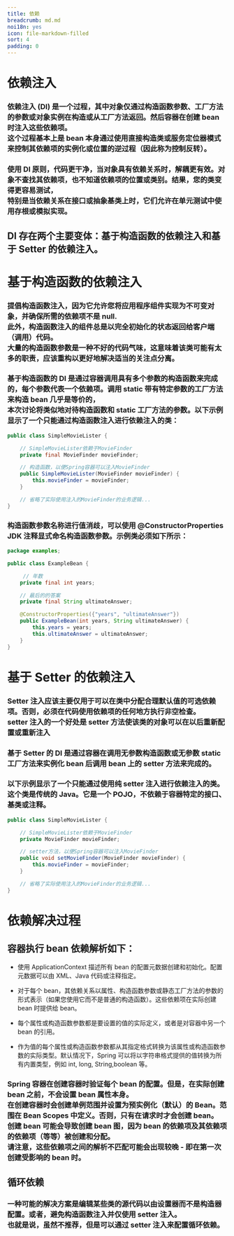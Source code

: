 ```yaml
---
title: 依赖
breadcrumb: md.md
noi18n: yes
icon: file-markdown-filled
sort: 4
padding: 0
---
```


<anchor-md-script>

<div style="display: none;">

[TOC]

</div>

# 依赖注入

### 依赖注入 (DI) 是一个过程，其中对象仅通过构造函数参数、工厂方法的参数或对象实例在构造或从工厂方法返回。然后容器在创建 bean 时注入这些依赖项。<br/>这个过程基本上是 bean 本身通过使用直接构造类或服务定位器模式来控制其依赖项的实例化或位置的逆过程（因此称为控制反转）。

### 使用 DI 原则，代码更干净，当对象具有依赖关系时，解耦更有效。对象不查找其依赖项，也不知道依赖项的位置或类别。结果，您的类变得更容易测试，<br/> 特别是当依赖关系在接口或抽象基类上时，它们允许在单元测试中使用存根或模拟实现。

## DI 存在两个主要变体：基于构造函数的依赖注入和基于 Setter 的依赖注入。

# 基于构造函数的依赖注入

### 提倡构造函数注入，因为它允许您将应用程序组件实现为不可变对象，并确保所需的依赖项不是 null.<br/>此外，构造函数注入的组件总是以完全初始化的状态返回给客户端（调用）代码。<br/>大量的构造函数参数是一种不好的代码气味，这意味着该类可能有太多的职责，应该重构以更好地解决适当的关注点分离。

### 基于构造函数的 DI 是通过容器调用具有多个参数的构造函数来完成的，每个参数代表一个依赖项。调用 static 带有特定参数的工厂方法来构造 bean 几乎是等价的，<br/>本次讨论将类似地对待构造函数和 static 工厂方法的参数。以下示例显示了一个只能通过构造函数注入进行依赖注入的类：

```java
public class SimpleMovieLister {

    // SimpleMovieLister依赖于MovieFinder
    private final MovieFinder movieFinder;

    // 构造函数，以便Spring容器可以注入MovieFinder
    public SimpleMovieLister(MovieFinder movieFinder) {
        this.movieFinder = movieFinder;
    }

    // 省略了实际使用注入的MovieFinder的业务逻辑...
}
```

### 构造函数参数名称进行值消歧，可以使用 @ConstructorProperties JDK 注释显式命名构造函数参数。示例类必须如下所示：

```java
package examples;

public class ExampleBean {

     // 年数
    private final int years;

    // 最后的的答案
    private final String ultimateAnswer;

    @ConstructorProperties({"years", "ultimateAnswer"})
    public ExampleBean(int years, String ultimateAnswer) {
        this.years = years;
        this.ultimateAnswer = ultimateAnswer;
    }
}
```

# 基于 Setter 的依赖注入

### Setter 注入应该主要仅用于可以在类中分配合理默认值的可选依赖项。否则，必须在代码使用依赖项的任何地方执行非空检查。<br/>setter 注入的一个好处是 setter 方法使该类的对象可以在以后重新配置或重新注入

### 基于 Setter 的 DI 是通过容器在调用无参数构造函数或无参数 static 工厂方法来实例化 bean 后调用 bean 上的 setter 方法来完成的。

### 以下示例显示了一个只能通过使用纯 setter 注入进行依赖注入的类。这个类是传统的 Java。它是一个 POJO，不依赖于容器特定的接口、基类或注释。

```java
public class SimpleMovieLister {

    // SimpleMovieLister依赖于MovieFinder
    private MovieFinder movieFinder;

    // setter方法，以便Spring容器可以注入MovieFinder
    public void setMovieFinder(MovieFinder movieFinder) {
        this.movieFinder = movieFinder;
    }

    // 省略了实际使用注入的MovieFinder的业务逻辑...
}
```

# 依赖解决过程

## 容器执行 bean 依赖解析如下：

- 使用 ApplicationContext 描述所有 bean 的配置元数据创建和初始化。配置元数据可以由 XML、Java 代码或注释指定。

- 对于每个 bean，其依赖关系以属性、构造函数参数或静态工厂方法的参数的形式表示（如果您使用它而不是普通的构造函数）。这些依赖项在实际创建 bean 时提供给 bean。

- 每个属性或构造函数参数都是要设置的值的实际定义，或者是对容器中另一个 bean 的引用。

- 作为值的每个属性或构造函数参数都从其指定格式转换为该属性或构造函数参数的实际类型。默认情况下，Spring 可以将以字符串格式提供的值转换为所有内置类型，例如 int, long, String,boolean 等。

### Spring 容器在创建容器时验证每个 bean 的配置。但是，在实际创建 bean 之前，不会设置 bean 属性本身。<br/>在创建容器时会创建单例范围并设置为预实例化（默认）的 Bean。范围在 Bean Scopes 中定义。否则，只有在请求时才会创建 bean。<br/>创建 bean 可能会导致创建 bean 图，因为 bean 的依赖项及其依赖项的依赖项（等等）被创建和分配。<br/>请注意，这些依赖项之间的解析不匹配可能会出现较晚 - 即在第一次创建受影响的 bean 时。

## 循环依赖

### 一种可能的解决方案是编辑某些类的源代码以由设置器而不是构造器配置。或者，避免构造函数注入并仅使用 setter 注入。<br/>也就是说，虽然不推荐，但是可以通过 setter 注入来配置循环依赖。

</anchor-md-script>
